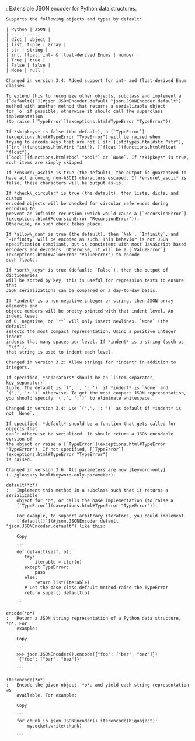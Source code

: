 :   Extensible JSON encoder for Python data structures.

    Supports the following objects and types by default:

    | Python | JSON |
    | --- | --- |
    | dict | object |
    | list, tuple | array |
    | str | string |
    | int, float, int- & float-derived Enums | number |
    | True | true |
    | False | false |
    | None | null |

    Changed in version 3.4: Added support for int- and float-derived Enum classes.

    To extend this to recognize other objects, subclass and implement a
    [`default()`](#json.JSONEncoder.default "json.JSONEncoder.default") method with another method that returns a serializable object
    for `o` if possible, otherwise it should call the superclass implementation
    (to raise [`TypeError`](exceptions.html#TypeError "TypeError")).

    If *skipkeys* is false (the default), a [`TypeError`](exceptions.html#TypeError "TypeError") will be raised when
    trying to encode keys that are not [`str`](stdtypes.html#str "str"), [`int`](functions.html#int "int"), [`float`](functions.html#float "float"),
    [`bool`](functions.html#bool "bool") or `None`. If *skipkeys* is true, such items are simply skipped.

    If *ensure\_ascii* is true (the default), the output is guaranteed to
    have all incoming non-ASCII characters escaped. If *ensure\_ascii* is
    false, these characters will be output as-is.

    If *check\_circular* is true (the default), then lists, dicts, and custom
    encoded objects will be checked for circular references during encoding to
    prevent an infinite recursion (which would cause a [`RecursionError`](exceptions.html#RecursionError "RecursionError")).
    Otherwise, no such check takes place.

    If *allow\_nan* is true (the default), then `NaN`, `Infinity`, and
    `-Infinity` will be encoded as such. This behavior is not JSON
    specification compliant, but is consistent with most JavaScript based
    encoders and decoders. Otherwise, it will be a [`ValueError`](exceptions.html#ValueError "ValueError") to encode
    such floats.

    If *sort\_keys* is true (default: `False`), then the output of dictionaries
    will be sorted by key; this is useful for regression tests to ensure that
    JSON serializations can be compared on a day-to-day basis.

    If *indent* is a non-negative integer or string, then JSON array elements and
    object members will be pretty-printed with that indent level. An indent level
    of 0, negative, or `""` will only insert newlines. `None` (the default)
    selects the most compact representation. Using a positive integer indent
    indents that many spaces per level. If *indent* is a string (such as `"\t"`),
    that string is used to indent each level.

    Changed in version 3.2: Allow strings for *indent* in addition to integers.

    If specified, *separators* should be an `(item_separator, key_separator)`
    tuple. The default is `(', ', ': ')` if *indent* is `None` and
    `(',', ': ')` otherwise. To get the most compact JSON representation,
    you should specify `(',', ':')` to eliminate whitespace.

    Changed in version 3.4: Use `(',', ': ')` as default if *indent* is not `None`.

    If specified, *default* should be a function that gets called for objects that
    can’t otherwise be serialized. It should return a JSON encodable version of
    the object or raise a [`TypeError`](exceptions.html#TypeError "TypeError"). If not specified, [`TypeError`](exceptions.html#TypeError "TypeError")
    is raised.

    Changed in version 3.6: All parameters are now [keyword-only](../glossary.html#keyword-only-parameter).

    default(*o*)
    :   Implement this method in a subclass such that it returns a serializable
        object for *o*, or calls the base implementation (to raise a
        [`TypeError`](exceptions.html#TypeError "TypeError")).

        For example, to support arbitrary iterators, you could implement
        [`default()`](#json.JSONEncoder.default "json.JSONEncoder.default") like this:

        Copy

        ```
        def default(self, o):
           try:
               iterable = iter(o)
           except TypeError:
               pass
           else:
               return list(iterable)
           # Let the base class default method raise the TypeError
           return super().default(o)

        ```

    encode(*o*)
    :   Return a JSON string representation of a Python data structure, *o*. For
        example:

        Copy

        ```
        >>> json.JSONEncoder().encode({"foo": ["bar", "baz"]})
        '{"foo": ["bar", "baz"]}'

        ```

    iterencode(*o*)
    :   Encode the given object, *o*, and yield each string representation as
        available. For example:

        Copy

        ```
        for chunk in json.JSONEncoder().iterencode(bigobject):
            mysocket.write(chunk)

        ```